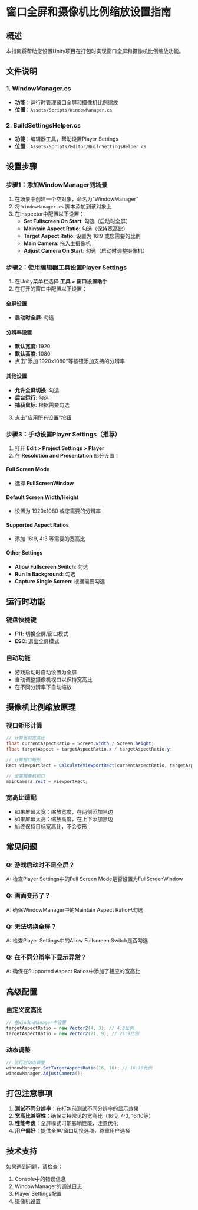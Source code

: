 # 窗口全屏和摄像机比例缩放设置指南

## 概述

本指南将帮助您设置Unity项目在打包时实现窗口全屏和摄像机比例缩放功能。

## 文件说明

### 1. WindowManager.cs
- **功能**：运行时管理窗口全屏和摄像机比例缩放
- **位置**：`Assets/Scripts/WindowManager.cs`

### 2. BuildSettingsHelper.cs
- **功能**：编辑器工具，帮助设置Player Settings
- **位置**：`Assets/Scripts/Editor/BuildSettingsHelper.cs`

## 设置步骤

### 步骤1：添加WindowManager到场景

1. 在场景中创建一个空对象，命名为"WindowManager"
2. 将 `WindowManager.cs` 脚本添加到该对象上
3. 在Inspector中配置以下设置：
   - **Set Fullscreen On Start**: 勾选（启动时全屏）
   - **Maintain Aspect Ratio**: 勾选（保持宽高比）
   - **Target Aspect Ratio**: 设置为 16:9 或您需要的比例
   - **Main Camera**: 拖入主摄像机
   - **Adjust Camera On Start**: 勾选（启动时调整摄像机）

### 步骤2：使用编辑器工具设置Player Settings

1. 在Unity菜单栏选择 **工具 > 窗口设置助手**
2. 在打开的窗口中配置以下设置：

#### 全屏设置
- **启动时全屏**: 勾选

#### 分辨率设置
- **默认宽度**: 1920
- **默认高度**: 1080
- 点击"添加 1920x1080"等按钮添加支持的分辨率

#### 其他设置
- **允许全屏切换**: 勾选
- **后台运行**: 勾选
- **捕获鼠标**: 根据需要勾选

3. 点击"应用所有设置"按钮

### 步骤3：手动设置Player Settings（推荐）

1. 打开 **Edit > Project Settings > Player**
2. 在 **Resolution and Presentation** 部分设置：

#### Full Screen Mode
- 选择 **FullScreenWindow**

#### Default Screen Width/Height
- 设置为 1920x1080 或您需要的分辨率

#### Supported Aspect Ratios
- 添加 16:9, 4:3 等需要的宽高比

#### Other Settings
- **Allow Fullscreen Switch**: 勾选
- **Run In Background**: 勾选
- **Capture Single Screen**: 根据需要勾选

## 运行时功能

### 键盘快捷键
- **F11**: 切换全屏/窗口模式
- **ESC**: 退出全屏模式

### 自动功能
- 游戏启动时自动设置为全屏
- 自动调整摄像机视口以保持宽高比
- 在不同分辨率下自动缩放

## 摄像机比例缩放原理

### 视口矩形计算
```csharp
// 计算当前宽高比
float currentAspectRatio = Screen.width / Screen.height;
float targetAspect = targetAspectRatio.x / targetAspectRatio.y;

// 计算视口矩形
Rect viewportRect = CalculateViewportRect(currentAspectRatio, targetAspect);

// 设置摄像机视口
mainCamera.rect = viewportRect;
```

### 宽高比适配
- 如果屏幕太宽：缩放宽度，在两侧添加黑边
- 如果屏幕太高：缩放高度，在上下添加黑边
- 始终保持目标宽高比，不会变形

## 常见问题

### Q: 游戏启动时不是全屏？
A: 检查Player Settings中的Full Screen Mode是否设置为FullScreenWindow

### Q: 画面变形了？
A: 确保WindowManager中的Maintain Aspect Ratio已勾选

### Q: 无法切换全屏？
A: 检查Player Settings中的Allow Fullscreen Switch是否勾选

### Q: 在不同分辨率下显示异常？
A: 确保在Supported Aspect Ratios中添加了相应的宽高比

## 高级配置

### 自定义宽高比
```csharp
// 在WindowManager中设置
targetAspectRatio = new Vector2(4, 3); // 4:3比例
targetAspectRatio = new Vector2(21, 9); // 21:9比例
```

### 动态调整
```csharp
// 运行时动态调整
windowManager.SetTargetAspectRatio(16, 10); // 16:10比例
windowManager.AdjustCamera();
```

## 打包注意事项

1. **测试不同分辨率**：在打包前测试不同分辨率的显示效果
2. **宽高比兼容性**：确保支持常见的宽高比（16:9, 4:3, 16:10等）
3. **性能考虑**：全屏模式可能影响性能，注意优化
4. **用户偏好**：提供全屏/窗口切换选项，尊重用户选择

## 技术支持

如果遇到问题，请检查：
1. Console中的错误信息
2. WindowManager的调试日志
3. Player Settings配置
4. 摄像机设置
